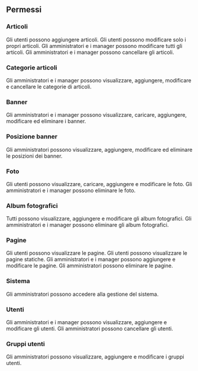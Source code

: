 ## Permessi
### Articoli
Gli utenti possono aggiungere articoli.
Gli utenti possono modificare solo i propri articoli.
Gli amministratori e i manager possono modificare tutti gli articoli.
Gli amministratori e i manager possono cancellare gli articoli.

### Categorie articoli
Gli amministratori e i manager possono visualizzare, aggiungere, modificare e cancellare le categorie di articoli.

### Banner
Gli amministratori e i manager possono visualizzare, caricare, aggiungere, modificare ed eliminare i banner.

### Posizione banner
Gli amministratori possono visualizzare, aggiungere, modificare ed eliminare le posizioni dei banner.

### Foto
Gli utenti possono visualizzare, caricare, aggiungere e modificare le foto.
Gli amministratori e i manager possono eliminare le foto.

### Album fotografici
Tutti possono visualizzare, aggiungere e modificare gli album fotografici.
Gli amministratori e i manager possono eliminare gli album fotografici.

### Pagine
Gli utenti possono visualizzare le pagine.
Gli utenti possono visualizzare le pagine statiche.
Gli amministratori e i manager possono aggiungere e modificare le pagine.
Gli amministratori possono eliminare le pagine.

### Sistema
Gli amministratori possono accedere alla gestione del sistema.

### Utenti
Gli amministratori e i manager possono visualizzare, aggiungere e modificare gli utenti.
Gli amministratori possono cancellare gli utenti.

### Gruppi utenti
Gli amministratori possono visualizzare, aggiungere e modificare i gruppi utenti.